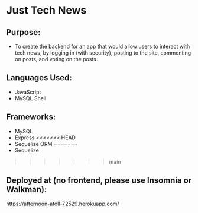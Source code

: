 # Just Tech News

## Purpose:
- To create the backend for an app that would allow users to interact with tech news, by logging in (with security), posting to the site, commenting on posts, and voting on the posts.

## Languages Used:
- JavaScript
- MySQL Shell

## Frameworks:
- MySQL
- Express
<<<<<<< HEAD
- Sequelize ORM
=======
- Sequelize
>>>>>>> main

## Deployed at (no frontend, please use Insomnia or Walkman):
https://afternoon-atoll-72529.herokuapp.com/

